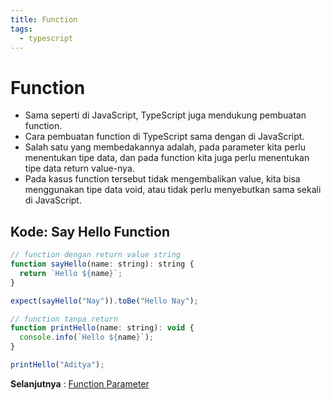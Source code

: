 ```yaml
---
title: Function
tags:
  - typescript
---
```


# Function

- Sama seperti di JavaScript, TypeScript juga mendukung pembuatan function.
- Cara pembuatan function di TypeScript sama dengan di JavaScript.
- Salah satu yang membedakannya adalah, pada parameter kita perlu menentukan tipe data, dan pada function kita juga perlu menentukan tipe data return value-nya.
- Pada kasus function tersebut tidak mengembalikan value, kita bisa menggunakan tipe data void, atau tidak perlu menyebutkan sama sekali di JavaScript.

## Kode: Say Hello Function

```js
// function dengan return value string
function sayHello(name: string): string {
  return `Hello ${name}`;
}

expect(sayHello("Nay")).toBe("Hello Nay");

// function tanpa return
function printHello(name: string): void {
  console.info(`Hello ${name}`);
}

printHello("Aditya");
```

**Selanjutnya** : [Function Parameter](/backend/typescript/parameter.md)
